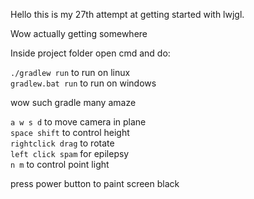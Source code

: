 Hello this is my 27th attempt at getting started with lwjgl.

Wow actually getting somewhere

Inside project folder open cmd and do:

`./gradlew run` to run on linux  
`gradlew.bat run` to run on windows

wow such gradle many amaze

`a w s d` to move camera in plane  
`space shift` to control height  
`rightclick drag` to rotate  
`left click spam` for epilepsy  
`n m` to control point light  

press power button to paint screen black
